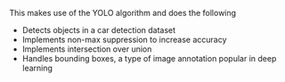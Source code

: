 This makes use of the YOLO algorithm and does the following

- Detects objects in a car detection dataset
- Implements non-max suppression to increase accuracy
- Implements intersection over union
- Handles bounding boxes, a type of image annotation popular in deep learning